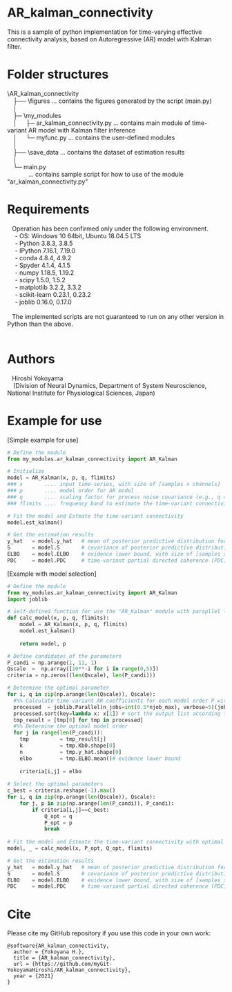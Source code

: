 # AR_kalman_connectivity<br>
This is a sample of python implementation for time-varying effective connectivity analysis, based on Autoregressive (AR) model with Kalman filter. <br>

# Folder structures<br>
\AR_kalman_connectivity<br>
&ensp;&ensp;├── \figures … contains the figures generated by the script (main.py)<br>
&ensp;&ensp;│<br>
&ensp;&ensp;├─ \my_modules<br>
&ensp;&ensp;│&ensp;&ensp;&ensp;├─ ar_kalman_connectivity.py … contains main module of time-variant AR model with Kalman filter inference<br>
&ensp;&ensp;│&ensp;&ensp;&ensp;└─ myfunc.py … contains the user-defined modules<br>
&ensp;&ensp;│<br>
&ensp;&ensp;├── \save_data … contains the dataset of estimation results <br>
&ensp;&ensp;│<br>
&ensp;&ensp;└─ main.py <br>
&ensp;&ensp;&ensp;&ensp;&ensp;&ensp;&ensp;… contains sample script for how to use of the module “ar_kalman_connectivity.py”  <br>


# Requirements<br>
&ensp; Operation has been confirmed only under the following environment. <br>
&ensp;&ensp; - OS: Windows 10 64bit, Ubuntu 18.04.5 LTS <br>
&ensp;&ensp; - Python 3.8.3, 3.8.5 <br>
&ensp;&ensp; - IPython 7.16.1, 7.19.0 <br>
&ensp;&ensp; - conda 4.8.4, 4.9.2  <br>
&ensp;&ensp; - Spyder 4.1.4, 4.1.5 <br>
&ensp;&ensp; - numpy 1.18.5, 1.19.2 <br>
&ensp;&ensp; - scipy 1.5.0, 1.5.2 <br>
&ensp;&ensp; - matplotlib 3.2.2, 3.3.2<br>
&ensp;&ensp; - scikit-learn 0.23.1, 0.23.2 <br>
&ensp;&ensp; - joblib 0.16.0, 0.17.0 <br>
&ensp; <br>
&ensp; The implemented scripts are not guaranteed to run on any other version in Python than the above.<br>
&ensp; <br>
# Authors<br>
&ensp; Hiroshi Yokoyama<br>
&ensp;&ensp;(Division of Neural Dynamics, Department of System Neuroscience, National Institute for Physiological Sciences, Japan)<br>

# Example for use<br>
[Simple example for use]<br>
```python
# Define the module
from my_modules.ar_kalman_connectivity import AR_Kalman

# Initialize
model = AR_Kalman(x, p, q, flimits)
### x       .... input time-series, with size of [samples x channels]
### p       .... model order for AR model
### q       .... scaling factor for process noise covariance (e.g., q = 1E-5) 
### flimits .... frequency band to estimate the time-variant connectivity (e.g., flimits = np.array([8, 12]) ) 

# Fit the model and Estmate the time-variant connectivity
model.est_kalman()

# Get the estimation results
y_hat   = model.y_hat   # mean of posterior predictive distribution for the observation model, with size of [samples x channels]
S       = model.S       # covariance of posterior predictive distribution for the observation model, with size of [channels x channels x samples]
ELBO    = model.ELBO    # evidence lower bound, with size of [samples x 1]
PDC     = model.PDC     # time-variant partial directed coherence (PDC), with size of [channels x channels x samples]
```

[Example with model selection]<br>
```python
# Define the module
from my_modules.ar_kalman_connectivity import AR_Kalman
import joblib

# self-defined function for use the "AR_Kalman" module with parapllel loop
def calc_model(x, p, q, flimits):
    model = AR_Kalman(x, p, q, flimits)
    model.est_kalman()
    
    return model, p

# Define candidates of the parameters
P_candi = np.arange(1, 11, 1)
Qscale  =  np.array([10**-i for i in range(0,5)])
criteria = np.zeros((len(Qscale), len(P_candi)))

# Determine the optimal parameter
for i, q in zip(np.arange(len(Qscale)), Qscale):
  #%% Calculate time-variant AR coefficients for each model order P with noise scaling factor uc
  processed  = joblib.Parallel(n_jobs=int(0.5*njob_max), verbose=5)(joblib.delayed(calc_model)(x, p, q, flimits) for p in P_candi)
  processed.sort(key=lambda x: x[1]) # sort the output list according to the model order
  tmp_result = [tmp[0] for tmp in processed]
  #%% Determine the optimal model order
  for j in range(len(P_candi)):
    tmp          = tmp_result[j]
    k            = tmp.Kb0.shape[0]
    n            = tmp.y_hat.shape[0]
    elbo         = tmp.ELBO.mean()# evidence lower bound
                
    criteria[i,j] = elbo
    
# Select the optimal parameters
c_best = criteria.reshape(-1).max()
for i, q in zip(np.arange(len(Qscale)), Qscale):
    for j, p in zip(np.arange(len(P_candi)), P_candi):
        if criteria[i,j]==c_best:
            Q_opt = q
            P_opt = p
            break
        
# Fit the model and Estmate the time-variant connectivity with optimal parameters
model, _ = calc_model(x, P_opt, Q_opt, flimits)

# Get the estimation results
y_hat   = model.y_hat   # mean of posterior predictive distribution for the observation model, with size of [samples x channels]
S       = model.S       # covariance of posterior predictive distribution for the observation model, with size of [channels x channels x samples]
ELBO    = model.ELBO    # evidence lower bound, with size of [samples x 1]
PDC     = model.PDC     # time-variant partial directed coherence (PDC), with size of [channels x channels x samples]
```

# Cite<br>

Please cite my GitHub repository if you use this code in your own work:

```
@software{AR_kalman_connectivity,
  author = {Yokoyana H.},
  title = {AR_kalman_connectivity},
  url = {https://github.com/myGit-YokoyamaHiroshi/AR_kalman_connectivity},
  year = {2021}
}
```
